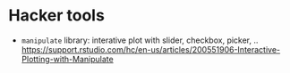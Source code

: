 # Hacker tools
- `manipulate` library: interative plot with slider, checkbox, picker, .. <https://support.rstudio.com/hc/en-us/articles/200551906-Interactive-Plotting-with-Manipulate>
